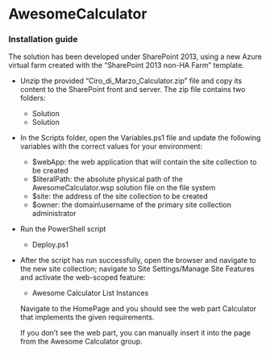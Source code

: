 # AwesomeCalculator
### Installation guide

The solution has been developed under SharePoint 2013, using a new Azure virtual farm created with the “SharePoint 2013 non-HA Farm” template.

- Unzip the provided “Ciro_di_Marzo_Calculator.zip” file and copy its content to the SharePoint front and server. The zip file contains two folders:
  - Solution
  - Solution
- In the Scripts folder, open the Variables.ps1 file and update the following variables with the correct values for your environment:
  - $webApp: the web application that will contain the site collection to be created
  - $literalPath: the absolute physical path of the AwesomeCalculator.wsp solution file on the file system
  - $site: the address of the site collection to be created
  - $owner: the domain\username of the primary site collection administrator
- Run the PowerShell script
  - Deploy.ps1
- After the script has run successfully, open the browser and navigate to the new site collection; navigate to Site Settings/Manage Site Features and activate the web-scoped feature:
  - Awesome Calculator List Instances
  
  Navigate to the HomePage and you should see the web part Calculator that implements the given requirements.
  
  If you don’t see the web part, you can manually insert it into the page from the Awesome Calculator group.
